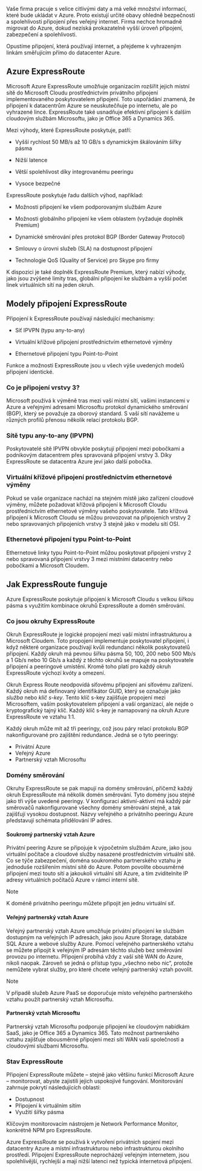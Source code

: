 Vaše firma pracuje s velice citlivými daty a má velké množství informací, které bude ukládat v Azure. Proto existují určité obavy ohledně bezpečnosti a spolehlivosti připojení přes veřejný internet. Firma nechce hromadně migrovat do Azure, dokud nezíská prokazatelně vyšší úroveň připojení, zabezpečení a spolehlivosti.

Opustíme připojení, která používají internet, a přejdeme k vyhrazeným linkám směřujícím přímo do datacenter Azure.

## <a name="azure-expressroute"></a>Azure ExpressRoute

Microsoft Azure ExpressRoute umožňuje organizacím rozšířit jejich místní sítě do Microsoft Cloudu prostřednictvím privátního připojení implementovaného poskytovatelem připojení. Toto uspořádání znamená, že připojení k datacentrům Azure se neuskutečňuje po internetu, ale po vyhrazené lince. ExpressRoute také usnadňuje efektivní připojení k dalším cloudovým službám Microsoftu, jako je Office 365 a Dynamics 365.

Mezi výhody, které ExpressRoute poskytuje, patří:

- Vyšší rychlost 50 MB/s až 10 GB/s s dynamickým škálováním šířky pásma

- Nižší latence

- Větší spolehlivost díky integrovanému peeringu

- Vysoce bezpečné

ExpressRoute poskytuje řadu dalších výhod, například:

- Možnosti připojení ke všem podporovaným službám Azure

- Možnosti globálního připojení ke všem oblastem (vyžaduje doplněk Premium)

- Dynamické směrování přes protokol BGP (Border Gateway Protocol)

- Smlouvy o úrovni služeb (SLA) na dostupnost připojení

- Technologie QoS (Quality of Service) pro Skype pro firmy

K dispozici je také doplněk ExpressRoute Premium, který nabízí výhody, jako jsou zvýšené limity tras, globální připojení ke službám a vyšší počet linek virtuálních sítí na jeden okruh.

## <a name="expressroute-connectivity-models"></a>Modely připojení ExpressRoute

Připojení k ExpressRoute používají následující mechanismy:

- Síť IPVPN (typu any-to-any)

- Virtuální křížové připojení prostřednictvím ethernetové výměny

- Ethernetové připojení typu Point-to-Point

 Funkce a možnosti ExpressRoute jsou u všech výše uvedených modelů připojení identické.

### <a name="what-is-layer-3-connectivity"></a>Co je připojení vrstvy 3?

Microsoft používá k výměně tras mezi vaší místní sítí, vašimi instancemi v Azure a veřejnými adresami Microsoftu protokol dynamického směrování (BGP), který se považuje za oborový standard. S vaší sítí navážeme u různých profilů přenosu několik relací protokolu BGP.

### <a name="any-to-any-ipvpn-networks"></a>Sítě typu any-to-any (IPVPN)

Poskytovatelé sítě IPVPN obvykle poskytují připojení mezi pobočkami a podnikovým datacentrem přes spravovaná připojení vrstvy 3. Díky ExpressRoute se datacentra Azure jeví jako další pobočka.

### <a name="virtual-cross-connection-through-an-ethernet-exchange"></a>Virtuální křížové připojení prostřednictvím ethernetové výměny

Pokud se vaše organizace nachází na stejném místě jako zařízení cloudové výměny, můžete požadovat křížová připojení k Microsoft Cloudu prostřednictvím ethernetové výměny vašeho poskytovatele. Tato křížová připojení k Microsoft Cloudu se můžou provozovat na připojeních vrstvy 2 nebo spravovaných připojeních vrstvy 3 stejně jako v modelu sítí OSI.

### <a name="point-to-point-ethernet-connection"></a>Ethernetové připojení typu Point-to-Point

Ethernetové linky typu Point-to-Point můžou poskytovat připojení vrstvy 2 nebo spravovaná připojení vrstvy 3 mezi místními datacentry nebo pobočkami a Microsoft Cloudem.

## <a name="how-expressroute-works"></a>Jak ExpressRoute funguje

Azure ExpressRoute poskytuje připojení k Microsoft Cloudu s velkou šířkou pásma s využitím kombinace okruhů ExpressRoute a domén směrování.

### <a name="what-are-expressroute-circuits"></a>Co jsou okruhy ExpressRoute

Okruh ExpressRoute je logické propojení mezi vaší místní infrastrukturou a Microsoft Cloudem. Toto propojení implementuje poskytovatel připojení, i když některé organizace používají kvůli redundanci několik poskytovatelů připojení. Každý okruh má pevnou šířku pásma 50, 100, 200 nebo 500 Mb/s a 1 Gb/s nebo 10 Gb/s a každý z těchto okruhů se mapuje na poskytovatele připojení a peeringové umístění. Kromě toho platí pro každý okruh ExpressRoute výchozí kvóty a omezení.

Okruh Express Route neodpovídá síťovému připojení ani síťovému zařízení. Každý okruh má definovaný identifikátor GUID, který se označuje jako _služba_ nebo _klíč s-key_. Tento klíč s-key zajišťuje propojení mezi Microsoftem, vaším poskytovatelem připojení a vaší organizací, ale nejde o kryptografický tajný klíč. Každý klíč s-key je namapovaný na okruh Azure ExpressRoute ve vztahu 1:1.

Každý okruh může mít až tři peeringy, což jsou páry relací protokolu BGP nakonfigurované pro zajištění redundance. Jedná se o tyto peeringy:

- Privátní Azure
- Veřejný Azure
- Partnerský vztah Microsoftu

### <a name="routing-domains"></a>Domény směrování

Okruhy ExpressRoute se pak mapují na domény směrování, přičemž každý okruh ExpressRoute má několik domén směrování. Tyto domény jsou stejné jako tři výše uvedené peeringy. V konfiguraci aktivní-aktivní má každý pár směrovačů nakonfigurované všechny domény směrování stejně, a tak zajišťují vysokou dostupnost. Názvy veřejného a privátního peeringu Azure představují schémata přidělování IP adres.

#### <a name="azure-private-peering"></a>Soukromý partnerský vztah Azure

Privátní peering Azure se připojuje k výpočetním službám Azure, jako jsou virtuální počítače a cloudové služby nasazené prostřednictvím virtuální sítě. Co se týče zabezpečení, doména soukromého partnerského vztahu je jednoduše rozšířením místní sítě do Azure. Potom povolíte obousměrné připojení mezi touto sítí a jakoukoli virtuální sítí Azure, a tím zviditelníte IP adresy virtuálních počítačů Azure v rámci interní sítě.

> [!NOTE]
> K doméně privátního peeringu můžete připojit jen jednu virtuální síť.

#### <a name="azure-public-peering"></a>Veřejný partnerský vztah Azure

Veřejný partnerský vztah Azure umožňuje privátní připojení ke službám dostupným na veřejných IP adresách, jako jsou Azure Storage, databáze SQL Azure a webové služby Azure. Pomocí veřejného partnerského vztahu se můžete připojit k veřejným IP adresám těchto služeb bez směrování provozu po internetu. Připojení probíhá vždy z vaší sítě WAN do Azure, nikoli naopak. Zároveň se jedná o přístup typu „všechno nebo nic“, protože nemůžete vybrat služby, pro které chcete veřejný partnerský vztah povolit.

> [!NOTE]
> V případě služeb Azure PaaS se doporučuje místo veřejného partnerského vztahu použít partnerský vztah Microsoftu.

#### <a name="microsoft-peering"></a>Partnerský vztah Microsoftu

Partnerský vztah Microsoftu podporuje připojení ke cloudovým nabídkám SaaS, jako je Office 365 a Dynamics 365. Tato možnost partnerského vztahu zajišťuje obousměrné připojení mezi sítí WAN vaší společnosti a cloudovými službami Microsoftu.

### <a name="expressroute-health"></a>Stav ExpressRoute

Připojení ExpressRoute můžete – stejně jako většinu funkcí Microsoft Azure – monitorovat, abyste zajistili jejich uspokojivé fungování. Monitorování zahrnuje pokrytí následujících oblastí:

- Dostupnost
- Připojení k virtuálním sítím
- Využití šířky pásma

Klíčovým monitorovacím nástrojem je Network Performance Monitor, konkrétně NPM pro ExpressRoute.

Azure ExpressRoute se používá k vytvoření privátních spojení mezi datacentry Azure a místní infrastrukturou nebo infrastrukturou okolního prostředí. Připojení ExpressRoute neprocházejí veřejným internetem, jsou spolehlivější, rychlejší a mají nižší latenci než typická internetová připojení.

